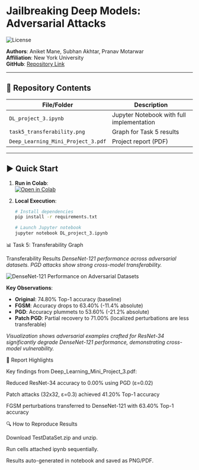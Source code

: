# Jailbreaking Deep Models: Adversarial Attacks  
![License](https://img.shields.io/badge/License-MIT-blue)

**Authors**: Aniket Mane, Subhan Akhtar, Pranav Motarwar  
**Affiliation**: New York University  
**GitHub**: [Repository Link](https://github.com/PranavMotarwar/Jailbreaking-Deep-Models)  

---

## 📂 Repository Contents
| File/Folder       | Description                                  |
|--------------------|----------------------------------------------|
| `DL_project_3.ipynb` | Jupyter Notebook with full implementation    |
| `task5_transferability.png` | Graph for Task 5 results                  |
| `Deep_Learning_Mini_Project_3.pdf` | Project report (PDF)             |

---

## ▶️ Quick Start
1. **Run in Colab**:  
   [![Open in Colab](https://colab.research.google.com/assets/colab-badge.svg)](https://colab.research.google.com/github/yourusername/jailbreaking-deep-models/blob/main/DL_project_3.ipynb)

2. **Local Execution**:
   ```bash
   # Install dependencies
   pip install -r requirements.txt
   
   # Launch Jupyter notebook
   jupyter notebook DL_project_3.ipynb


📊 Task 5: Transferability Graph

Transferability Results
*DenseNet-121 performance across adversarial datasets.
PGD attacks show strong cross-model transferability.*

![DenseNet-121 Performance on Adversarial Datasets](Results.png)

**Key Observations**:
- **Original**: 74.80% Top-1 accuracy (baseline)  
- **FGSM**: Accuracy drops to 63.40% (-11.4% absolute)  
- **PGD**: Accuracy plummets to 53.60% (-21.2% absolute)  
- **Patch PGD**: Partial recovery to 71.00% (localized perturbations are less transferable)  

*Visualization shows adversarial examples crafted for ResNet-34 significantly degrade DenseNet-121 performance, demonstrating cross-model vulnerability.*

📄 Report Highlights

Key findings from Deep_Learning_Mini_Project_3.pdf:

Reduced ResNet-34 accuracy to 0.00% using PGD (ε=0.02)

Patch attacks (32x32, ε=0.3) achieved 41.20% Top-1 accuracy

FGSM perturbations transferred to DenseNet-121 with 63.40% Top-1 accuracy


🔍 How to Reproduce Results

Download TestDataSet.zip and unzip.

Run cells attached ipynb sequentially.

Results auto-generated in notebook and saved as PNG/PDF.
